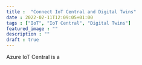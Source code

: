 ```yaml
---
title :  "Connect IoT Central and Digital Twins"
date : 2022-02-11T12:09:05+01:00
tags : ["IoT", "IoT Central", "Digital Twins"]
featured_image : ""
description : ""
draft : true
---
```


Azure IoT Central is a 